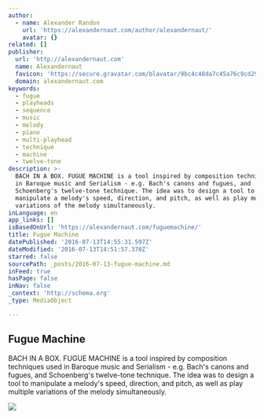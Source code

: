 ```yaml
---
author:
  - name: Alexander Randon
    url: 'https://alexandernaut.com/author/alexandernaut/'
    avatar: {}
related: []
publisher:
  url: 'http://alexandernaut.com'
  name: Alexandernaut
  favicon: 'https://secure.gravatar.com/blavatar/9bc4c48da7c45a76c9cd29d9d5e5cc23?s=16'
  domain: alexandernaut.com
keywords:
  - fugue
  - playheads
  - sequence
  - music
  - melody
  - piano
  - multi-playhead
  - technique
  - machine
  - twelve-tone
description: >-
  BACH IN A BOX. FUGUE MACHINE is a tool inspired by composition techniques used
  in Baroque music and Serialism - e.g. Bach's canons and fugues, and
  Schoenberg's twelve-tone technique. The idea was to design a tool to
  manipulate a melody's speed, direction, and pitch, as well as play multiple
  variations of the melody simultaneously.
inLanguage: en
app_links: []
isBasedOnUrl: 'https://alexandernaut.com/fuguemachine/'
title: Fugue Machine
datePublished: '2016-07-13T14:55:31.597Z'
dateModified: '2016-07-13T14:51:57.370Z'
starred: false
sourcePath: _posts/2016-07-13-fugue-machine.md
inFeed: true
hasPage: false
inNav: false
_context: 'http://schema.org'
_type: MediaObject

---
```

<article style=""><h1>Fugue Machine</h1><p>BACH IN A BOX. FUGUE MACHINE is a tool inspired by composition techniques used in Baroque music and Serialism - e.g. Bach's canons and fugues, and Schoenberg's twelve-tone technique. The idea was to design a tool to manipulate a melody's speed, direction, and pitch, as well as play multiple variations of the melody simultaneously.</p><img src="https://i0.wp.com/alexandernaut.files.wordpress.com/2015/08/fuguemachine_black_background.png?fit=440%2C330&amp;ssl=1" /></article>